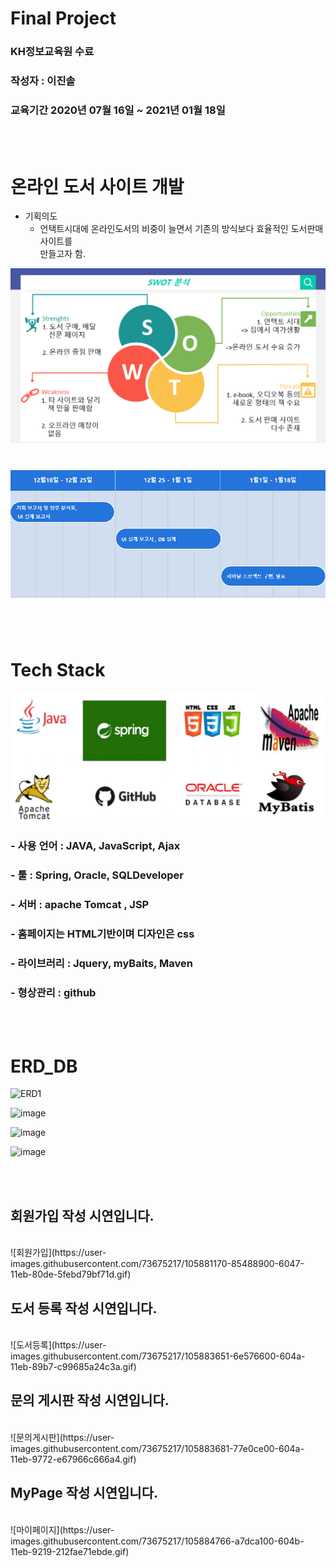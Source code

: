 # Final Project

### KH정보교육원 수료 ###
### 작성자 : 이진솔 ###
### 교육기간 2020년 07월 16일 ~ 2021년 01월 18일 ### 


</br></br>
# 온라인 도서 사이트 개발 #

  * 기획의도
    * 언택트시대에 온라인도서의 비중이 늘면서 
      기존의 방식보다 효율적인 도서판매사이트를        
      만들고자 함.
      
   ![SWOT 분석](https://github.com/qlrtyx0361/KH_FinalProject/blob/master/SWAT.PNG)



# ![개발일정](https://github.com/qlrtyx0361/KH_FinalProject/blob/master/DATE.PNG)
</br></br>

# Tech Stack #
![](https://github.com/qlrtyx0361/KH_FinalProject/blob/master/tool.PNG)
</br>
### - 사용 언어 : JAVA, JavaScript, Ajax
### - 툴 : Spring, Oracle, SQLDeveloper
### - 서버 : apache Tomcat , JSP
### - 홈페이지는 HTML기반이며 디자인은 css
### - 라이브러리 : Jquery, myBaits, Maven
### - 형상관리 : github
</br></br>

# ERD_DB #

![ERD1](https://user-images.githubusercontent.com/73675217/105877437-57f9dc00-6043-11eb-9dc8-f8331436273f.png)

![image](https://user-images.githubusercontent.com/73675217/105878696-a65baa80-6044-11eb-9ad6-fbd72b4cf7cc.png)

![image](https://user-images.githubusercontent.com/73675217/105878862-d4d98580-6044-11eb-8dd4-65642272b21b.png)

![image](https://user-images.githubusercontent.com/73675217/105878912-e4f16500-6044-11eb-9b5d-b93f705b8597.png)

</br></br>
## 회원가입 작성 시연입니다.
</br>
![회원가입](https://user-images.githubusercontent.com/73675217/105881170-85488900-6047-11eb-80de-5febd79bf71d.gif)

## 도서 등록 작성 시연입니다.
</br>
![도서등록](https://user-images.githubusercontent.com/73675217/105883651-6e576600-604a-11eb-89b7-c99685a24c3a.gif)

## 문의 게시판 작성 시연입니다.
</br>
![문의게시판](https://user-images.githubusercontent.com/73675217/105883681-77e0ce00-604a-11eb-9772-e67966c666a4.gif)

## MyPage 작성 시연입니다.
</br>
![마이페이지](https://user-images.githubusercontent.com/73675217/105884766-a7dca100-604b-11eb-9219-212fae71ebde.gif)




